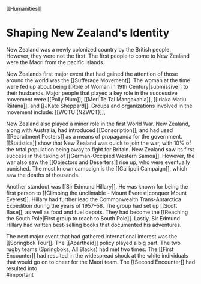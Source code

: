 [[Humanities]]
# Shaping New Zealand's Identity

New Zealand was a newly colonized country by the British people. However, they were not the first. The first people to come to New Zealand were the Maori from the pacific islands.

New Zealands first major event that had gained the attention of those around the world was the [[Sufferage Movement]]. The woman at the time were fed up about being [[Role of Woman in 19th Century|submissive]] to their husbands. Major people that played a key role in the successive movement were [[Polly Plum]], [[Meri Te Tai Mangakahia]], [[Iriaka Matiu Rātana]], and [[JKate Sheppard]]. Groups and organizations involved in the movement include: [[WCTU (NZWCT)]],

New Zealand also played a minor role in the first World War. New Zealand, along with Australia, had introduced [[Conscription]], and had used [[Recruitment Posters]] as a means of propaganda for the government. [[Statistics]] show that New Zealand was quick to join the war, with 10% of the total population being away to fight for Britain. New Zealand saw its first success in the taking of [[German-Occipied Western Samoa]]. However, the war also saw the [[Objectors and Deserters]] rise up, who were eventually punished. The most known campaign is the [[Gallipoli Campaign]], which saw the deaths of thousands.

Another standout was [[Sir Edmund Hillary]]. He was known for being the first person to [[Climbing the unclimable - Mount Everest|conquer Mount Everest]]. Hillary had further lead the Commonwealth Trans-Antarctica Expedition during the years of 1957–58. The group had set up [[Scott Base]], as well as food and fuel depots. They had become the [[Reaching the South Pole|First group to reach to South Pole]]. Lastly, Sir Edmund Hillary had written best-selling books that documented his adventures.

The next major event that had gathered international interest was the [[Springbok Tour]]. The [[Apartheid]] policy played a big part. The two rugby teams (Springboks, All Blacks) had met two times. The [[First Encounter]] had resulted in the widespread shock at the white individuals that would go on to cheer for the Maori team. The [[Second Encounter]] had resulted into  
#important 